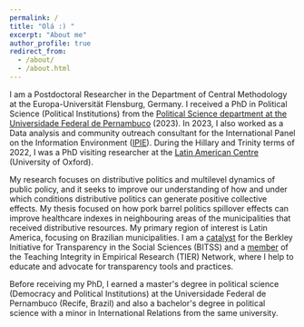 ```yaml
---
permalink: /
title: "Olá :) "
excerpt: "About me"
author_profile: true
redirect_from: 
  - /about/
  - /about.html
---
```


I am a Postdoctoral Researcher in the Department of Central Methodology at the Europa-Universität Flensburg, Germany. I received a PhD in Political Science (Political Institutions) from the [Political Science department at the Universidade Federal de Pernambuco](https://www.ufpe.br/politica) (2023). In 2023, I also worked as a Data analysis and community outreach consultant for the International Panel on the Information Environment ([IPIE](https://ipie.info/)). During the Hillary and Trinity terms of 2022, I was a PhD visiting researcher at the [Latin American Centre](https://www.lac.ox.ac.uk/people/amanda-domingos) (University of Oxford). 

My research focuses on distributive politics and multilevel dynamics of public policy, and it seeks to improve our understanding of how and under which conditions distributive politics can generate positive collective effects. My thesis focused on how pork barrel politics spillover effects can improve healthcare indexes in neighbouring areas of the municipalities that received distributive resources. My primary region of interest is Latin America, focusing on Brazilian municipalities. I am a [catalyst](https://www.bitss.org/people/amanda-domingos/) for the Berkley Initiative for Transparency in the Social Sciences (BITSS) and a [member](https://www.projecttier.org/person/amanda-domingos/) of the Teaching Integrity in Empirical Research (TIER) Network, where I help to educate and advocate for transparency tools and practices. 

Before receiving my PhD, I earned a master's degree in political science (Democracy and Political Institutions) at the Universidade Federal de Pernambuco (Recife, Brazil) and also a bachelor's degree in political science with a minor in International Relations from the same university. 
